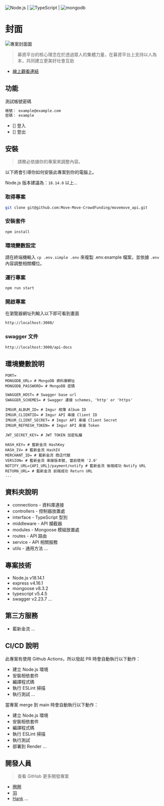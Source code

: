 ![Node.js](https://img.shields.io/badge/Node.js-43853D?style=for-the-badge&logo=node.js&logoColor=white) | ![TypeScript](https://img.shields.io/badge/TypeScript-007ACC?style=for-the-badge&logo=typescript&logoColor=white) | ![mongodb](https://img.shields.io/badge/MongoDB-4EA94B?style=for-the-badge&logo=mongodb&logoColor=white)

# 封面

![專案封面圖](https://fakeimg.pl/500/)

> 募資平台的核心理念在於透過眾人的集體力量，在募資平台上支持以人為本，共同建立更美好社會互助

- [線上觀看連結](https://google.com/)

## 功能

測試帳號密碼

```bash
帳號： example@example.com
密碼： example
```

- [] 登入
- [] 登出

## 安裝

> 請務必依據你的專案來調整內容。

以下將會引導你如何安裝此專案到你的電腦上。

Node.js 版本建議為：`18.14.0` 以上...

### 取得專案

```bash
git clone git@github.com:Move-Move-CrowdFunding/movemove_api.git
```

### 安裝套件

```bash
npm install
```

### 環境變數設定

請在終端機輸入 `cp .env.simple .env` 來複製 .env.example 檔案，並依據 `.env` 內容調整相關欄位。

### 運行專案

```bash
npm run start
```

### 開啟專案

在瀏覽器網址列輸入以下即可看到畫面

```bash
http://localhost:3000/
```

### swagger 文件

```bash
http://localhost:3000/api-docs
```

## 環境變數說明

```env
PORT=
MONGODB_URL= # MongoDB 資料庫網址
MONGODB_PASSWORD= # MongoDB 密碼

SWAGGER_HOST= # Swagger base url
SWAGGER_SCHEMES= # Swagger 連接 schemes, 'http' or 'https'

IMGUR_ALBUM_ID= # Imgur 相簿 Album ID
IMGUR_CLIENTID= # Imgur API 串接 Client ID
IMGUR_CLIENT_SECRET= # Imgur API 串接 Client Secret
IMGUR_REFRESH_TOKEN= # Imgur API 串接 Token

JWT_SECRET_KEY= # JWT TOKEN 加密私鑰

HASH_KEY= # 藍新金流 HashKey
HASH_IV= # 藍新金流 HashIV
MERCHANT_ID= # 藍新金流 商店代號
VERSION= # 藍新金流 串接版本號, 當前使用 '2.0'
NOTIFY_URL={API_URL}/payment/notify # 藍新金流 後端成功 Notify URL
RETURN_URL= # 藍新金流 前端成功 Return URL
...
```

## 資料夾說明

- connections - 資料庫連接
- controllers - 控制器放置處
- interface - TypeScript 型別
- middleware - API 攔截器
- modules - Mongoose 模組放置處
- routes - API 路由
- service - API 相關服務
- utils - 通用方法
  ...

## 專案技術

- Node.js v18.14.1
- express v4.16.1
- mongoose v8.3.2
- typescript v5.4.5
- swagger v2.23.7
  ...

## 第三方服務

- 藍新金流
  ...

## CI/CD 說明

此專案有使用 Github Actions，所以發起 PR 時會自動執行以下動作：

- 建立 Node.js 環境
- 安裝相依套件
- 編譯程式碼
- 執行 ESLint 掃描
- 執行測試
  ...

當專案 merge 到 main 時會自動執行以下動作：

- 建立 Node.js 環境
- 安裝相依套件
- 編譯程式碼
- 執行 ESLint 掃描
- 執行測試
- 部署到 Render
  ...

## 開發人員

> 查看 GitHab 更多開發專案

- [圈圈](https://github.com/panduola666)
- [羽](https://github.com/linglingsyu)
- [Hank](https://github.com/tw1720)
  ...
